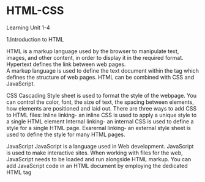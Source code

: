 # HTML-CSS

Learning Unit 1-4

1.Introduction to HTML

HTML is a markup language used by the browser to manipulate text, images, and other content, in order to display it in the required format.
Hypertext defines the link between web pages.  
A markup language is used to define the text document within the tag which defines the structure of web pages.
HTML can be combined with CSS and JavaScript.

CSS
Cascading Style sheet is used to format the style of the webpage.
You can control the color, font, the size of text, the spacing between elements, how elements are positioned and laid out.
There are three ways to add CSS to HTML files:
Inline linking- an inline CSS is used to apply a unique style to a single HTML element
Internal linking- an internal CSS is used to define a style for a single HTML page.
Exarernal linking- an external style sheet is used to define the style for many HTML pages.

JavaScript
JavaScript is a language used in Web development.
JavaScript is used to make interactive sites.
When working with files for the web, JavaScript needs to be loaded and run alongside HTML markup. 
You can add JavaScript code in an HTML document by employing the dedicated HTML tag <script> that wraps around JavaScript code.

2.HTML Text Formating
Text formatting in HTML refers to the way text is displayed on a web page.
 HTML offers a range of tags that can be used to format text including:
 Bold text: `<b>` or `<strong>`. We can make the text bold using the `<b>` tag. The tag uses both opening and closing tags. The text that needs to be made bold must be within `<b>` and `</b>` tag
 Italicised text: `<i>` or `<em>`. The `<i>` tag is used to italicise the text. It opens with `<i>` and ends with `</i>` tag and `<em>` tag is used to emphasize the text, with added semantic importance. It opens with `<em>` and ends with `</em>` tag. 
 Superscript and subscript text: `<sup>` or `<sub>`. The `<sup>` element is used to superscript a text and the `<sub>` element is used to subscript a text. They both have an opening and a closing tag.\

 HTML Elements
 An element is a section of an HTML document. Some HTML elements represent visible components on a web page, such as text, images, or buttons.
 HTML elements tell the browser how to display the text, images, and other content on the page, as well as tell the browser other useful bits of information.
 HTML elements are created with tags. An HTML tag consists of text between angle brackets (<>). for an example an HTML paragraph elememnt looks like this `<p>`This is a paragraph.`</p>`
 
 HTML Headlines/Headings
 HTML headings are used to define the headings of a page.
 There are six levels of headings defined by HTML. These 6 heading elements are h1, h2, h3, h4, h5, and h6; with h1 being the highest level and h6 being the least.

 HTML Lists
 Lists are used to specify lists of information. 
 All lists must contain one or more lists elements.
 There are three types of lists namely:
 Unordered list- present items that do not have a particular sequence or order, they are displayed with bullet points and this is how an unordered list is created:
 <ul>
  <li>Koketso</li>
  <li>Motsikwe</li>
  <li>Moyakhe</li>
</ul>
 Orderedlist- Are used when you want to present items in a specific sequence or order. They are typically displayed by numbers or letters. this is an example of an ordered list:
 <ol>
  <li>First item</li>
  <li>Second item</li>
  <li>Third item</li>
</ol>
 Definition list- are used to present terms and their corresponding terms. They consist of a list of terms enclosed in ‘<dt>’  (definition term) elements and their associated definitions enclosed in`<dd>` (definition description) elements. Here's an example of a definition list:
 `<dl>`
  `<dt>`HTML`</dt>`
  <dd>HyperText Markup Language, used for structuring content on the web.</dd>
  
  <dt>CSS</dt>
  <dd>Cascading Style Sheets, used for styling web documents.</dd>
  
  <dt>JavaScript`</dt>`
  <dd>A programming language used for adding interactivity to web pages.`</dd>`
`</dl>`

HTML Quotes
They are used to insert quoted text in a web page,for example:
HTML q tag is used to put small quotation.
`<p> Life is good.</p> ` 
`<p> Dr. Mongale once said : <q>An apple a day keeps the doctor away.</q></p>`
 

 


 

3.HTML capabilities
4.HTML navigation and linking
